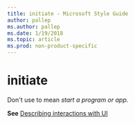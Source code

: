 ```yaml
---
title: initiate - Microsoft Style Guide
author: pallep
ms.author: pallep
ms.date: 1/19/2018
ms.topic: article
ms.prod: non-product-specific
---
```


# initiate

Don't use to mean *start a program or app.* 

**See** [Describing interactions with UI](/style-guide/procedures-instructions/describing-interactions-with-ui)

